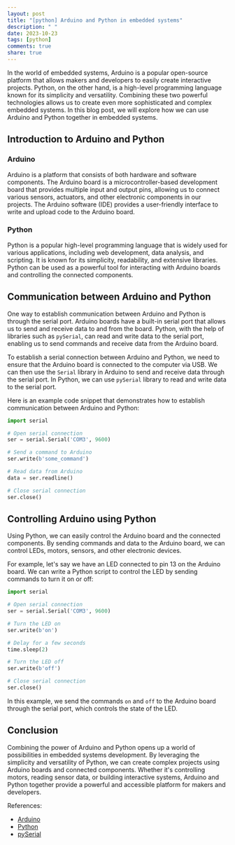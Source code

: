 ```yaml
---
layout: post
title: "[python] Arduino and Python in embedded systems"
description: " "
date: 2023-10-23
tags: [python]
comments: true
share: true
---
```


In the world of embedded systems, Arduino is a popular open-source platform that allows makers and developers to easily create interactive projects. Python, on the other hand, is a high-level programming language known for its simplicity and versatility. Combining these two powerful technologies allows us to create even more sophisticated and complex embedded systems. In this blog post, we will explore how we can use Arduino and Python together in embedded systems.

## Introduction to Arduino and Python

### Arduino
Arduino is a platform that consists of both hardware and software components. The Arduino board is a microcontroller-based development board that provides multiple input and output pins, allowing us to connect various sensors, actuators, and other electronic components in our projects. The Arduino software (IDE) provides a user-friendly interface to write and upload code to the Arduino board.

### Python 
Python is a popular high-level programming language that is widely used for various applications, including web development, data analysis, and scripting. It is known for its simplicity, readability, and extensive libraries. Python can be used as a powerful tool for interacting with Arduino boards and controlling the connected components.

## Communication between Arduino and Python

One way to establish communication between Arduino and Python is through the serial port. Arduino boards have a built-in serial port that allows us to send and receive data to and from the board. Python, with the help of libraries such as `pySerial`, can read and write data to the serial port, enabling us to send commands and receive data from the Arduino board.

To establish a serial connection between Arduino and Python, we need to ensure that the Arduino board is connected to the computer via USB. We can then use the `Serial` library in Arduino to send and receive data through the serial port. In Python, we can use `pySerial` library to read and write data to the serial port.

Here is an example code snippet that demonstrates how to establish communication between Arduino and Python:

```python
import serial

# Open serial connection
ser = serial.Serial('COM3', 9600)

# Send a command to Arduino
ser.write(b'some_command')

# Read data from Arduino
data = ser.readline()

# Close serial connection
ser.close()
```

## Controlling Arduino using Python

Using Python, we can easily control the Arduino board and the connected components. By sending commands and data to the Arduino board, we can control LEDs, motors, sensors, and other electronic devices.

For example, let's say we have an LED connected to pin 13 on the Arduino board. We can write a Python script to control the LED by sending commands to turn it on or off:

```python
import serial

# Open serial connection
ser = serial.Serial('COM3', 9600)

# Turn the LED on
ser.write(b'on')

# Delay for a few seconds
time.sleep(2)

# Turn the LED off
ser.write(b'off')

# Close serial connection
ser.close()
```

In this example, we send the commands `on` and `off` to the Arduino board through the serial port, which controls the state of the LED.

## Conclusion

Combining the power of Arduino and Python opens up a world of possibilities in embedded systems development. By leveraging the simplicity and versatility of Python, we can create complex projects using Arduino boards and connected components. Whether it's controlling motors, reading sensor data, or building interactive systems, Arduino and Python together provide a powerful and accessible platform for makers and developers.

References:
- [Arduino](https://www.arduino.cc/)
- [Python](https://www.python.org/)
- [pySerial](https://pythonhosted.org/pyserial/)